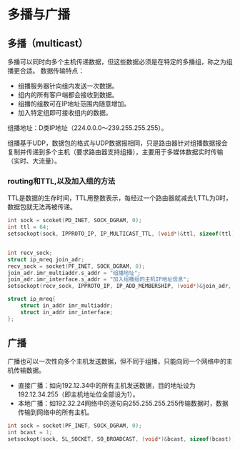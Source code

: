 # 多播与广播
## 多播（multicast）
多播可以同时向多个主机传递数据，但这些数据必须是在特定的多播组，称之为组播更合适。
数据传输特点：
- 组播服务器针向组内发送一次数据。
- 组内的所有客户端都会接收到数据。
- 组播的组数可在IP地址范围内随意增加。
- 加入特定组即可接收组内的数据。

组播地址：D类IP地址（224.0.0.0～239.255.255.255）。

组播基于UDP，数据包的格式与UDP数据报相同，只是路由器针对组播数据报会复制并传递到多个主机（要求路由器支持组播），主要用于多媒体数据实时传输（实时、大流量）。

### routing和TTL,以及加入组的方法
TTL是数据的生存时间，TTL用整数表示，每经过一个路由器就减去1,TTL为0时，数据包就无法再被传递。
```c
int sock = scoket(PD_INET, SOCK_DGRAM, 0);
int ttl = 64;
setsockopt(sock, IPPROTO_IP, IP_MULTICAST_TTL, (void*)&ttl, sizeof(ttl));


int recv_sock;
struct ip_mreq join_adr;
recv_sock = socket(PF_INET, SOCK_DGRAM, 0);
join_adr.imr_multiaddr.s_addr = "组播地址";
join_adr.imr_interface.s_addr = "加入组播组的主机IP地址信息";
setsockopt(recv_sock, IPPROTO_IP, IP_ADD_MEMBERSHIP, (void*)&join_adr, sizeof(join_adr));

struct ip_mreq{
    struct in_addr imr_multiaddr;
    struct in_addr imr_interface;
};
```
## 广播
广播也可以一次性向多个主机发送数据，但不同于组播，只能向同一个网络中的主机传输数据。
- 直接广播：如向192.12.34中的所有主机发送数据，目的地址设为192.12.34.255（即主机地址位全部设为1）。
- 本地广播：如192.32.24网络中的逐句向255.255.255.255传输数据时，数据传输到网络中的所有主机。

```c
int sock = socket(PF_INET, SOCK_DGRAM, 0);
int bcast = 1;
setsockopt(sock, SL_SOCKET, SO_BROADCAST, (void*)&bcast, sizeof(bcast));
```